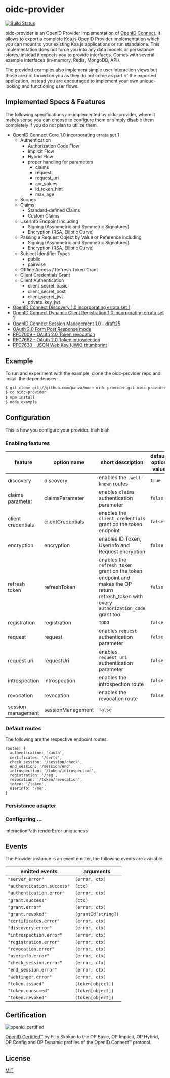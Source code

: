 oidc-provider
=======

[![Build Status][travis-image]][travis-url]

oidc-provider is an OpenID Provider implementation of [OpenID Connect][openid-connect]. It allows to export a complete Koa.js OpenID Provider implementation which you can mount to your existing Koa.js applications or run standalone. This implementation does not force you into any data models or persistance stores, instead it expects you to provide interfaces. Comes with several example interfaces (in-memory, Redis, MongoDB, API).

The provided examples also implement simple user interaction views but those are not forced on you as they do not come as part of the exported application, instead you are encouraged to implement your own unique-looking and functioning user flows.

## Implemented Specs & Features

The following specifications are implemented by oidc-provider, where it makes sense you can choose to configure them or simply disable them completely if you do not plan to utilize them.

- [OpenID Connect Core 1.0 incorporating errata set 1][feature-core]
  - Authentication
    - Authorization Code Flow
    - Implicit Flow
    - Hybrid Flow
    - proper handling for parameters
      - claims
      - request
      - request_uri
      - acr_values
      - id_token_hint
      - max_age
  - Scopes
  - Claims
    - Standard-defined Claims
    - Custom Claims
  - UserInfo Endpoint including
    - Signing (Asymmetric and Symmetric Signatures)
    - Encryption (RSA, Elliptic Curve)
  - Passing a Request Object by Value or Reference including
    - Signing (Asymmetric and Symmetric Signatures)
    - Encryption (RSA, Elliptic Curve)
  - Subject Identifier Types
    - public
    - pairwise
  - Offline Access / Refresh Token Grant
  - Client Credentials Grant
  - Client Authentication
    - client_secret_basic
    - client_secret_post
    - client_secret_jwt
    - private_key_jwt
- [OpenID Connect Discovery 1.0 incorporating errata set 1][feature-discovery]
- [OpenID Connect Dynamic Client Registration 1.0 incorporating errata set 1][feature-registration]
- [OpenID Connect Session Management 1.0 - draft25][feature-session-management]
- [OAuth 2.0 Form Post Response mode][feature-form-post]
- [RFC7009 - OAuth 2.0 Token revocation][feature-revocation]
- [RFC7662 - OAuth 2.0 Token introspection][feature-introspection]
- [RFC7638 - JSON Web Key (JWK) thumbprint][feature-thumbprint]

## Example
To run and experiment with the example, clone the oidc-provider repo and install the dependencies:

```bash
$ git clone git://github.com/panva/node-oidc-provider.git oidc-provider
$ cd oidc-provider
$ npm install
$ node example
```

## Configuration
This is how you configure your provider. blah blah

### Enabling features
| feature | option name | short description | default option value |
| --- | --- | --- | --- |
| discovery | discovery | enables the `.well-known` routes | `true` |
| claims parameter | claimsParameter | enables `claims` authentication parameter | `false` |
| client credentials | clientCredentials | enables the `client_credentials` grant on the token endpoint | `false` |
| encryption | encryption | enables ID Token, UserInfo and Request encryption | `false` |
| refresh token | refreshToken | enables the `refresh_token` grant on the token endpoint and makes the OP return refresh_token with every `authorization_code` grant too | `false` |
| registration | registration | `TODO` | `false` |
| request | request | enables `request` authentication parameter | `false` |
| request uri | requestUri | enables `request_uri` authentication parameter | `false` |
| introspection | introspection | enables the introspection route | `false` |
| revocation | revocation | enables the revocation route | `false` |
| session management | sessionManagement |  `false` |

### Default routes
The following are the respective endpoint routes.
```json5
routes: {
  authentication: '/auth',
  certificates: '/certs',
  check_session: '/session/check',
  end_session: '/session/end',
  introspection: '/token/introspection',
  registration: '/reg',
  revocation: '/token/revocation',
  token: '/token',
  userinfo: '/me',
}
```

### Persistance adapter

### Configuring ...
interactionPath
renderError
uniqueness

## Events
The Provider instance is an event emitter, the following events are available.

| emitted events | arguments |
| --- | --- |
| `"server_error"` | `(error, ctx)` |
| `"authentication.success"` | `(ctx)` |
| `"authentication.error"` | `(error, ctx)` |
| `"grant.success"` | `(ctx)` |
| `"grant.error"` | `(error, ctx)` |
| `"grant.revoked"` | `(grantId[string])` |
| `"certificates.error"` | `(error, ctx)` |
| `"discovery.error"` | `(error, ctx)` |
| `"introspection.error"` | `(error, ctx)` |
| `"registration.error"` | `(error, ctx)` |
| `"revocation.error"` | `(error, ctx)` |
| `"userinfo.error"` | `(error, ctx)` |
| `"check_session.error"` | `(error, ctx)` |
| `"end_session.error"` | `(error, ctx)` |
| `"webfinger.error"` | `(error, ctx)` |
| `"token.issued"` | `(token[object])` |
| `"token.consumed"` | `(token[object])` |
| `"token.revoked"` | `(token[object])` |

## Certification
![openid_certified][openid-certified-logo]

[OpenID Certified™][openid-certified-link] by Filip Skokan to the OP Basic, OP Implicit, OP Hybrid, OP Config and OP Dynamic profiles of the OpenID Connect™ protocol.

## License
[MIT](LICENSE.md)

[travis-image]: https://travis-ci.org/panva/node-oidc-provider.svg?branch=master
[travis-url]: https://travis-ci.org/panva/node-oidc-provider
[openid-certified-link]: http://openid.net/certification/
[openid-certified-logo]: https://cloud.githubusercontent.com/assets/1454075/7611268/4d19de32-f97b-11e4-895b-31b2455a7ca6.png
[openid-connect]: http://openid.net/connect/
[feature-core]: http://openid.net/specs/openid-connect-core-1_0.html
[feature-discovery]: http://openid.net/specs/openid-connect-discovery-1_0.html
[feature-registration]: http://openid.net/specs/openid-connect-registration-1_0.html
[feature-session-management]: http://openid.net/specs/openid-connect-session-1_0.html
[feature-form-post]: http://openid.net/specs/oauth-v2-form-post-response-mode-1_0.html
[feature-revocation]: https://tools.ietf.org/html/rfc7009
[feature-introspection]: https://tools.ietf.org/html/rfc7662
[feature-thumbprint]: https://tools.ietf.org/html/rfc7638
